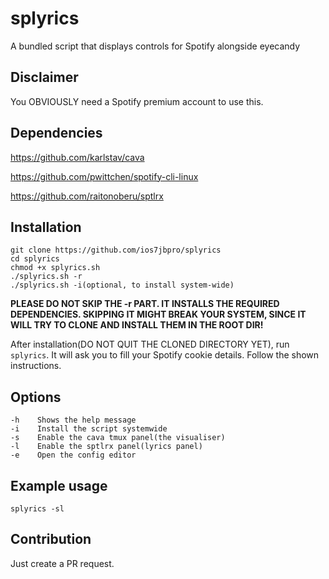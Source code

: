 # splyrics
A bundled script that displays controls for Spotify alongside eyecandy

## Disclaimer
You OBVIOUSLY need a Spotify premium account to use this.

## Dependencies
https://github.com/karlstav/cava

https://github.com/pwittchen/spotify-cli-linux

https://github.com/raitonoberu/sptlrx

## Installation
```
git clone https://github.com/ios7jbpro/splyrics
cd splyrics
chmod +x splyrics.sh
./splyrics.sh -r
./splyrics.sh -i(optional, to install system-wide)
```
**PLEASE DO NOT SKIP THE -r PART. IT INSTALLS THE REQUIRED DEPENDENCIES. SKIPPING IT MIGHT BREAK YOUR SYSTEM, SINCE IT WILL TRY TO CLONE AND INSTALL THEM IN THE ROOT DIR!**

After installation(DO NOT QUIT THE CLONED DIRECTORY YET), run `splyrics`. It will ask you to fill your Spotify cookie details. Follow the shown instructions.

## Options
```
-h    Shows the help message
-i    Install the script systemwide
-s    Enable the cava tmux panel(the visualiser)
-l    Enable the sptlrx panel(lyrics panel)
-e    Open the config editor
```

## Example usage
```
splyrics -sl
```

## Contribution
Just create a PR request.
